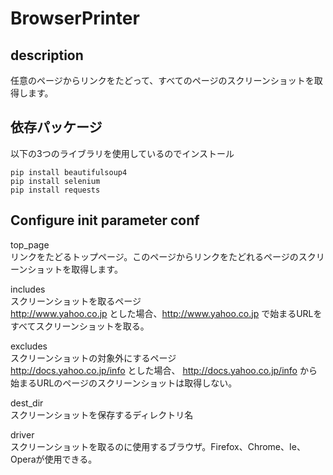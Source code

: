 BrowserPrinter
=========

description
---------------------------
任意のページからリンクをたどって、すべてのページのスクリーンショットを取得します。



依存パッケージ
---------
以下の3つのライブラリを使用しているのでインストール
```
pip install beautifulsoup4
pip install selenium
pip install requests
```

Configure __init__ parameter conf 
--------------------
top_page  
リンクをたどるトップページ。このページからリンクをたどれるページのスクリーンショットを取得します。

includes  
スクリーンショットを取るページ  
http://www.yahoo.co.jp とした場合、http://www.yahoo.co.jp で始まるURLをすべてスクリーンショットを取る。

excludes  
スクリーンショットの対象外にするページ  
http://docs.yahoo.co.jp/info とした場合、 http://docs.yahoo.co.jp/info から始まるURLのページのスクリーンショットは取得しない。

dest_dir  
スクリーンショットを保存するディレクトリ名

driver  
スクリーンショットを取るのに使用するブラウザ。Firefox、Chrome、Ie、Operaが使用できる。

